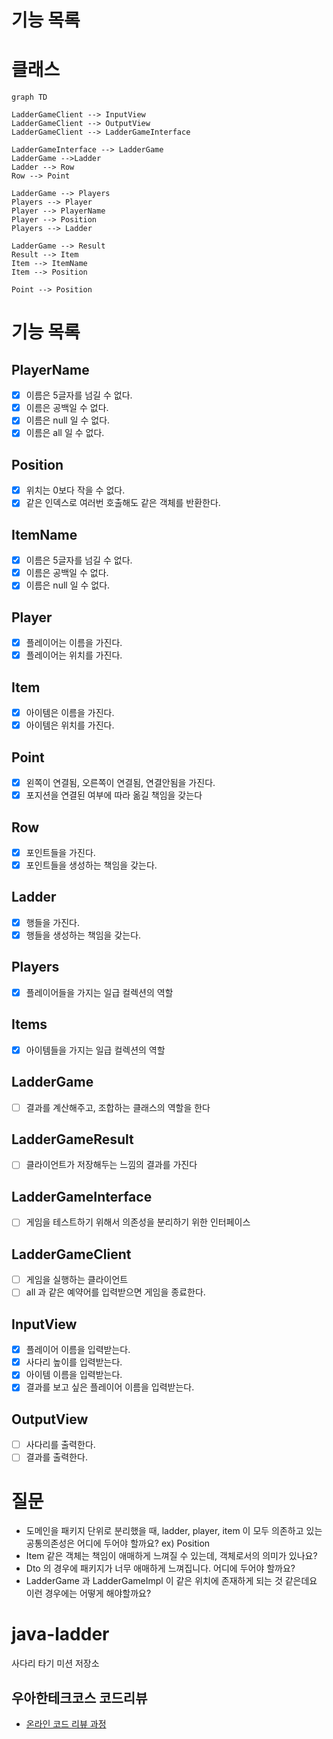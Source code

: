 # 기능 목록

# 클래스

```mermaid
graph TD

LadderGameClient --> InputView
LadderGameClient --> OutputView
LadderGameClient --> LadderGameInterface

LadderGameInterface --> LadderGame
LadderGame -->Ladder
Ladder --> Row
Row --> Point

LadderGame --> Players
Players --> Player
Player --> PlayerName
Player --> Position
Players --> Ladder

LadderGame --> Result
Result --> Item
Item --> ItemName
Item --> Position

Point --> Position

```

# 기능 목록

## PlayerName

- [x] 이름은 5글자를 넘길 수 없다.
- [x] 이름은 공백일 수 없다.
- [x] 이름은 null 일 수 없다.
- [x] 이름은 all 일 수 없다.

## Position

- [x] 위치는 0보다 작을 수 없다.
- [x] 같은 인덱스로 여러번 호출해도 같은 객체를 반환한다.

## ItemName

- [x] 이름은 5글자를 넘길 수 없다.
- [x] 이름은 공백일 수 없다.
- [x] 이름은 null 일 수 없다.

## Player

- [x] 플레이어는 이름을 가진다.
- [x] 플레이어는 위치를 가진다.

## Item

- [x] 아이템은 이름을 가진다.
- [x] 아이템은 위치를 가진다.

## Point

- [x] 왼쪽이 연결됨, 오른쪽이 연결됨, 연결안됨을 가진다.
- [x] 포지션을 연결된 여부에 따라 옮길 책임을 갖는다

## Row

- [x] 포인트들을 가진다.
- [x] 포인트들을 생성하는 책임을 갖는다.

## Ladder

- [x] 행들을 가진다.
- [x] 행들을 생성하는 책임을 갖는다.

## Players

- [x] 플레이어들을 가지는 일급 컬렉션의 역할

## Items

- [x] 아이템들을 가지는 일급 컬렉션의 역할

## LadderGame

- [ ] 결과를 계산해주고, 조합하는 클래스의 역할을 한다

## LadderGameResult

- [ ] 클라이언트가 저장해두는 느낌의 결과를 가진다

## LadderGameInterface

- [ ] 게임을 테스트하기 위해서 의존성을 분리하기 위한 인터페이스

## LadderGameClient

- [ ] 게임을 실행하는 클라이언트
- [ ] all 과 같은 예약어를 입력받으면 게임을 종료한다.

## InputView

- [x] 플레이어 이름을 입력받는다.
- [x] 사다리 높이를 입력받는다.
- [x] 아이템 이름을 입력받는다.
- [x] 결과를 보고 싶은 플레이어 이름을 입력받는다.

## OutputView

- [ ] 사다리를 출력한다.
- [ ] 결과를 출력한다.

# 질문

- 도메인을 패키지 단위로 분리했을 때, ladder, player, item 이 모두 의존하고 있는 공통의존성은 어디에 두어야 할까요?
  ex) Position
- Item 같은 객체는 책임이 애매하게 느껴질 수 있는데, 객체로서의 의미가 있나요?
- Dto 의 경우에 패키지가 너무 애매하게 느껴집니다. 어디에 두어야 할까요?
- LadderGame 과 LadderGameImpl 이 같은 위치에 존재하게 되는 것 같은데요 이런 경우에는 어떻게 해야할까요?

# java-ladder

사다리 타기 미션 저장소

## 우아한테크코스 코드리뷰

- [온라인 코드 리뷰 과정](https://github.com/woowacourse/woowacourse-docs/blob/master/maincourse/README.md)
